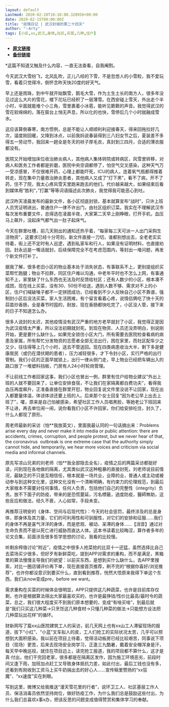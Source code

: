 ```yaml
---
layout: default
Lastmod: 2020-02-28T10:18:00.328956+00:00
date: 2020-02-15T00:00:00Z
title: "疫情日记 | 武汉封城的第二十四天"
author: "✨Arty"
tags: [小区,xx,武汉,身体,社区,买菜,几种,住户]
---
```


* [**原文链接**](https://mp.weixin.qq.com/s/Wj9MdyXKTJY6j_mX35lXtA)
* [**备份链接**](http://archive.ph/qE0C1)


\*这篇不知道又触及什么内容，一直无法查看，自我阉割。

今天武汉大雪纷飞，北风乱吹，正儿八经的下雪，不是忽悠人的小雪粒，我不爱玩雪，看着只觉得冷，倒怀念昨天快20度的好天气。

早上还是雨珠，到中午就开始飘雪，鹅毛大雪，作为土生土长的南方人，很多年没见过这么大片的雪花，楼下花坛已经积了一层薄雪。在西安碰上雪天，外出走个半小时，伞面就能堆个小三角，雪里裹着小冰雹，能听见簌簌的声音。我觉得武汉的雪花软绵绵的，落在窗台上悄无声息，所以化的也快，雪停后几个小时就融成雪水。

这应该算倒春寒，南方惯例，总是不能让人顺顺利利迎接春天，得来回拖拉好几次，温度刚回暖，又降到冰点，以前我妈说春装得到三八妇女节之后，夏装差不多得五一劳动节，我回来一趟全是冬天的袄子厚毛衣，真封到三四月，合适的薄衣服都没有。

医院又开始增加床位收治肺炎病人，其他病人集体转院或转病区，风雪里转移，对病人和医务工作者都是折磨，医院中央空调都停了，怕空气交叉感染，这种天气万一受凉感冒，不仅很难开药，心理上都能吓死，ICU的病人，连着氧气瓶都得推着转走，现在集中力量救治肺炎患者，其他病人又成了“灯下黑”，看不了病，开不了药，住不了院，我太心疼风雪天里跑来跑去的他们。代价越来越大，如果结束后看到媒体用“胜利“，”打赢”等等词语描述此次肺炎，我觉得我可能恶心到吐。

武汉昨天凌晨发布的最新文件，各小区彻底封锁，基本就算宣布“战时”，只许上班人员凭证明进出，普通住户一律不许出门，由社区组织订菜。我实在不理解武汉市每次发布重要文件，总得选在凌晨半夜，大家第二天早上刚睁眼，打开手机，血压马上飙升，没起床气都气出一肚子起床气。

今天在群里吐槽，前几天刚出的通知还热乎着，“每家每三天可派一人出门采购生活物资”，这要求已经十分苛刻，新文件直接一刀切，谁都别想出去，全老老实实待着，街上还不定时有人巡逻，遇到私家车和行人，如果没有证明材料，也直接劝回。封永远是一嘴话就封，后续保障完全不在考虑范围内，等封出一堆问题，再发个新文件打补丁。

据我了解，很多老旧小区的物业基本处于消失状态，有事联系不上，更别提组织买菜帮忙跑腿；物业不拉群，同区住户难以沟通，中老年平时也不怎么上网，有事通知不上，家里缺了什么东西也无法及时反馈给社区；还有人数少的小区，根本凑不成团，现在线上买菜，没有30、50份不给送，遇到人数不够、需求对不上的小区，住户们喊破嗓子都不一定拼团成功，已经看到不少人反映自己小区不靠谱，强制封小区后没法买菜，家人生活困难，有个留言看着心疼，说情侣俩吃了快十天的蒜苗炒香肠，全是春节时囤的，耐放，现在香肠都快吃完了，小区没人管，接下来的日子不知道怎么办。

很多人说封的太迟，其他疫情没有武汉严重的地方老早就封了小区，我觉得正是因为武汉疫情太严重，所以没法初期就封死。到现在物资、人员还没弄明白，别说刚开始，更是要什么缺什么，如果完全锁住小区大门，所有需要去医院检查看病的病患及家属，所有帮忙分发物资的志愿者全部无法出行，困在家里，而社区配车少之又少，往往得等上几个小时，送去不管送回。现在四类病患收治大半，剩下多是健康居民（或仍在潜伏期的患者），压力减轻很多，才下令封小区，实行严格的出行管制。我们小区的正面早就锁上，出行一律从侧门走，早上物业已经把车辆出入的路口放了一堆塑料挡板，门房有人24小时轮岗管理。

不让前线工作者回家这事，我们小区也冒出一例，群里有住户给物业建议“外出上班的人就不要回来了，让单位安排食宿，不让我们在家隔离都白费功夫”，看得我血压再度飙升，正准备直接在群里开怼，物业回复说文件里没说不让回家，现在出入都要量体温，体谅体谅还要上班的人。后来那个女士回复“因为老公早上出去上班了”，嚯，原来是自己怕被感染，希望社区工作人员唱黑脸，等她老公下班回来不让进，再去单位闹一闹，说你看我们小区不许回家，你们给安排吃住，封久了，什么人都现了原形。

周老师最新的采访（怕\*\*我放英文），里面我最认同的一句话摘出来：Problems arise every day and never make it into media or public attention: there are accidents, crimes, corruption, and people protest, but we never hear of that, the coronavirus  outbreak is one extreme case that the authority simply cannot hide, and temporarily, we hear more voices and criticism via social media and informal channels.

原先写凉山兄弟的刘老师（怕\*\*我全部隐去全名），疫情之后的两篇采访都挺好读，问到现在各地做的隔离，尤其类似武汉这种粗暴的直接封死，刘老师说目前情况，最缺乏的不只是互相信任，根本就是一场共业，业障的业，普通人或主动或被动参与到这种文化里，这种文化没有一个清晰明确，有约束力的伦理规范，到最后大家根本不需要对任何事情，任何人负责，包括他们自己的完整性（integrity）负责。放不下面子的防疫，带来的是恐慌蔓延，污名標籤，過度防疫，醫師無助，这些反应和做法，经久不衰，人心如常，手段未变。

再推荐汪明安的《身体、空间与后现代性》：今天的社会惩罚，最终涉及的总是身体，即身体及其力量，它们的可利用性和可驯服性，对它们的安排和征服……我们的身体不再是喜气洋洋的身体，而是悲观、被动、呆滞的身体……【消音】通过对生命负责而不是以死亡进行威胁而直达人体。这本书读着比较晦涩，算作者多年的论文合集，前面涉及很多哲学思想的讨论，我看的比较慢。

听剩余榨值讨论“附近”，疫情之中很多人抢菜抢的比双十一还猛，虽然选择比自己去菜场买少很多，但好歹有新鲜菜吃，提到APP对需求的重构，而不是满足，黑箱里的算法慢慢主导我们的欲望：以前买东西，是想到买什么缺什么，去APP里搜索，对比一圈店铺评价再下单，现在直接首页推荐，刷不完的“根据你喜好/浏览推荐”，也许你都没意识到要买什么，直到看到推荐，恍然大悟原来我得下单这个东西，我们从now变成pre，before we want。

需求重构在买菜的时候体会很明显，APP只提供这几种蔬菜，也许是目前库存仅剩，也许是根据算法得出大家最喜欢买的，也许是最挣钱/性价比最高/最时令的蔬菜，总之，我们很大程度买不到我们原本想要的，变成“有啥买啥”，到最后就是“我们只买这几种菜→只烹饪这几种食材→只懂几种菜的做法→只能想方设法把几种菜玩出花样”的循环。

财新网写了篇xx山医院建筑工人的采访，前几天网上也有xx山工人滞留现场的报道，拔下“小红”、“小蓝”叉车拟人的皮，工人们抢工的实际状况太苦，几乎可以预想到大面积感染。我以前在项目上待着，觉得活动板房已经比较艰苦，同事说下项目（现场）更苦，后来去现场安全岗学习，正逢三九酷暑，戴着安全帽浑身是汗，每天早中晚巡视，就住在项目边上，读完抢工报道，我的项目都不算什么，这才是真·付出，他们干完回老家，很多都是在隔离区发作，因为施工环境恶劣，前段时间又逢下雨，加班加点赶工又导致身体抵抗力差，如此付出，最后工钱也没有多，还看到有刚收到工资马上买牛奶捐出去的好心人……宣传稿里赞扬的“xx狂魔”、“xx速度”实在刺眼。

写到这里，微博又给我推送“漫天雪花里的行者”，说环卫工人、社区基层工作人员、保洁消毒员依然坚持岗位，做好防疫工作，为什么我们总是鼓励这些付出，为什么我们总喜欢x事x办，把该反思的问题变成值得赞赏和集体学习的奉献。


